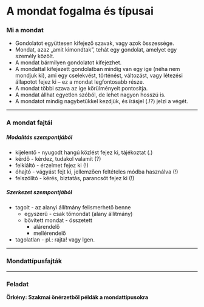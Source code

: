 # A mondat fogalma és típusai
### Mi a mondat
- Gondolatot együttesen kifejező szavak, vagy azok összessége. 
- Mondat, azaz „amit kimondtak”, tehát egy gondolat, amelyet egy személy közölt. 
- A mondat bármilyen gondolatot kifejezhet. 
- A mondattal kifejezett gondolatban mindig van egy ige (néha nem mondjuk ki), ami egy cselekvést, történést, változást, vagy létezési állapotot fejez ki – ez a mondat legfontosabb része. 
- A mondat többi szava az ige körülményeit pontosítja. 
- A mondat állhat egyetlen szóból, de lehet nagyon hosszú is. 
- A mondatot mindig nagybetűkkel kezdjük, és írásjel (.!?) jelzi a végét. 
---
### A mondat fajtái 
##### Modalitás szempontjából
- kijelentő - nyugodt hangú közlést fejez ki, tájékoztat (.)
- kérdő - kérdez, tudakol valamit (?)
- felkiáltó - érzelmet fejez ki (!)
- óhajtó - vágyást fejt ki, jellemzően feltételes módba használva (!)
- felszólító - kérés, biztatás, parancsót fejez ki (!)
##### Szerkezet szempontjából
- tagolt - az alanyi állítmány felismerhető benne
	- egyszerű - csak tőmondat (alany állítmány)
	- bővített mondat - összetett
		- alárendelő
		- mellérendelő
- tagolatlan - pl.: rajta! vagy Igen.
---
### Mondattípusfajták
---
### Feladat
**Örkény: Szakmai önérzetből példák a mondattípusokra**